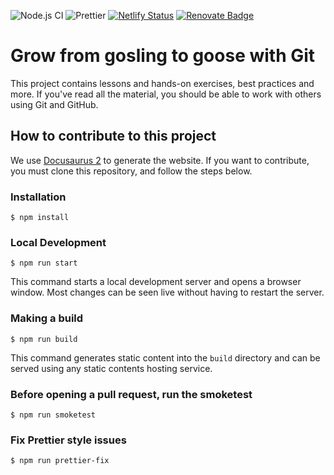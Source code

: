 ![Node.js CI](https://github.com/RoostingGeese/git-gosling/workflows/Node.js%20CI/badge.svg)
![Prettier](https://github.com/RoostingGeese/git-gosling/workflows/Prettier/badge.svg)
[![Netlify Status](https://api.netlify.com/api/v1/badges/b5c74514-690d-49c9-8f0c-ed7317f02cf9/deploy-status)](https://app.netlify.com/sites/git-gosling/deploys)
[![Renovate Badge](https://img.shields.io/badge/renovate-enabled-brightgreen)](https://github.com/marketplace/renovate)

# Grow from gosling to goose with Git

This project contains lessons and hands-on exercises, best practices and more.
If you've read all the material, you should be able to work with others using Git and GitHub.

## How to contribute to this project

We use [Docusaurus 2](https://v2.docusaurus.io/) to generate the website.
If you want to contribute, you must clone this repository, and follow the steps below.

### Installation

```
$ npm install
```

### Local Development

```
$ npm run start
```

This command starts a local development server and opens a browser window.
Most changes can be seen live without having to restart the server.

### Making a build

```
$ npm run build
```

This command generates static content into the `build` directory and can be served using any static contents hosting service.

### Before opening a pull request, run the smoketest

```
$ npm run smoketest
```

### Fix Prettier style issues

```
$ npm run prettier-fix
```
